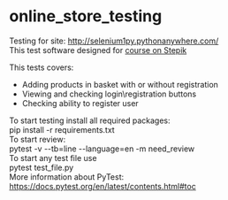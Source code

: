 # online_store_testing
Testing for site: http://selenium1py.pythonanywhere.com/  
This test software designed for [course on Stepik](https://stepik.org/course/575)  

This tests covers:
- Adding products in basket with or without registration
- Viewing and checking login\registration buttons
- Checking ability to register user

To start testing install all required packages:  
    pip install -r requirements.txt  
To start review:  
    pytest -v --tb=line --language=en -m need_review  
To start any test file use  
    pytest test_file.py    
More information about PyTest:  https://docs.pytest.org/en/latest/contents.html#toc  
